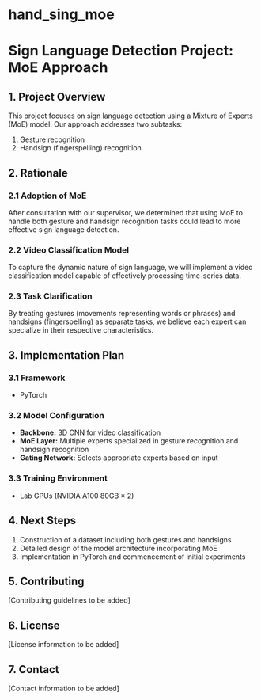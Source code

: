 # hand_sing_moe

# Sign Language Detection Project: MoE Approach

## 1. Project Overview

This project focuses on sign language detection using a Mixture of Experts (MoE) model. Our approach addresses two subtasks:

1. Gesture recognition
2. Handsign (fingerspelling) recognition

## 2. Rationale

### 2.1 Adoption of MoE
After consultation with our supervisor, we determined that using MoE to handle both gesture and handsign recognition tasks could lead to more effective sign language detection.

### 2.2 Video Classification Model
To capture the dynamic nature of sign language, we will implement a video classification model capable of effectively processing time-series data.

### 2.3 Task Clarification
By treating gestures (movements representing words or phrases) and handsigns (fingerspelling) as separate tasks, we believe each expert can specialize in their respective characteristics.

## 3. Implementation Plan

### 3.1 Framework
- PyTorch

### 3.2 Model Configuration
- **Backbone:** 3D CNN for video classification
- **MoE Layer:** Multiple experts specialized in gesture recognition and handsign recognition
- **Gating Network:** Selects appropriate experts based on input

### 3.3 Training Environment
- Lab GPUs (NVIDIA A100 80GB × 2)

## 4. Next Steps

1. Construction of a dataset including both gestures and handsigns
2. Detailed design of the model architecture incorporating MoE
3. Implementation in PyTorch and commencement of initial experiments

## 5. Contributing

[Contributing guidelines to be added]

## 6. License

[License information to be added]

## 7. Contact

[Contact information to be added]
